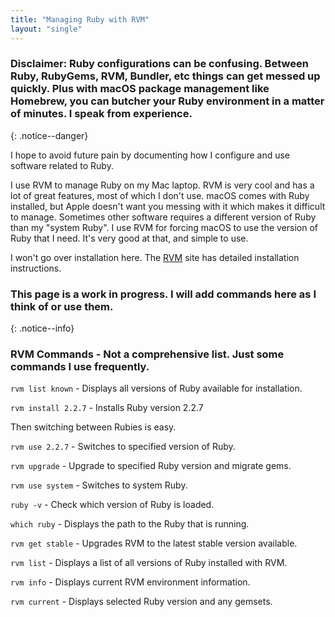 ```yaml
---
title: "Managing Ruby with RVM"
layout: "single"  
---
```



### Disclaimer:  Ruby configurations can be confusing.  Between Ruby, RubyGems, RVM, Bundler, etc things can get messed up quickly.  Plus with macOS package management like Homebrew, you can butcher your Ruby environment in a matter of minutes.  I speak from experience. ###  
{: .notice--danger}


I hope to avoid future pain by documenting how I configure and use software related to Ruby.  



I use RVM to manage Ruby on my Mac laptop.  RVM is very cool and has a lot of great features, most of which I don't use.  macOS comes with Ruby installed, but Apple doesn't want you messing with it which makes it difficult to manage. Sometimes other software requires a different version of Ruby than my "system Ruby".  I use RVM for forcing macOS to use the version of Ruby that I need.  It's very good at that, and simple to use.

I won't go over installation here. The [RVM](https://rvm.io/rvm/install) site has detailed installation instructions.

### This page is a work in progress.  I will add commands here as I think of or use them. ###
{: .notice--info}

### RVM Commands - Not a comprehensive list. Just some commands I use frequently.

`rvm list known`  -  Displays all versions of Ruby available for installation.

`rvm install 2.2.7` - Installs Ruby version 2.2.7

Then switching between Rubies is easy.

`rvm use 2.2.7` - Switches to specified version of Ruby.

`rvm upgrade` - Upgrade to specified Ruby version and migrate gems.

`rvm use system` - Switches to system Ruby.

`ruby -v` - Check which version of Ruby is loaded.

`which ruby` - Displays the path to the Ruby that is running.


`rvm get stable` - Upgrades RVM to the latest stable version available.

`rvm list` - Displays a list of all versions of Ruby installed with RVM.

`rvm info` - Displays current RVM environment information.

`rvm current` - Displays selected Ruby version and any gemsets.
